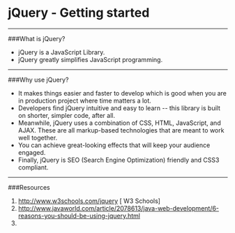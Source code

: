 # **jQuery - Getting started**


----------
 

###What is jQuery?
* jQuery is a JavaScript Library.
* jQuery greatly simplifies JavaScript programming.


----------


###Why use jQuery?
* It makes things easier and faster to develop which is good when you are in production project where time matters a lot.
* Developers find jQuery intuitive and easy to learn -- this library is built on shorter, simpler code, after all.
* Meanwhile, jQuery uses a combination of CSS, HTML, JavaScript, and AJAX. These are all markup-based technologies that are meant to work well together.
* You can achieve great-looking effects that will keep your audience engaged.
* Finally, jQuery is SEO (Search Engine Optimization) friendly and CSS3 compliant.

---------

###Resources
1. http://www.w3schools.com/jquery [ W3 Schools]
2. http://www.javaworld.com/article/2078613/java-web-development/6-reasons-you-should-be-using-jquery.html
3. 



 

